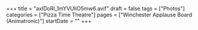 +++
title = "axlDoRl_1mYVUIiO5mw6.avif"
draft = false
tags = ["Photos"]
categories = ["Pizza Time Theatre"]
pages = ["Winchester Applause Board (Animatronic)"]
startDate = ""
+++
